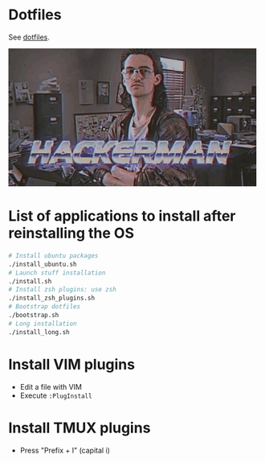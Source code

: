 # Dotfiles

See [dotfiles](http://dotfiles.github.io).

![dotfiles](dotfiles.gif)

# List of applications to install after reinstalling the OS

```bash
# Install ubuntu packages
./install_ubuntu.sh
# Launch stuff installation
./install.sh
# Install zsh plugins: use zsh
./install_zsh_plugins.sh
# Bootstrap dotfiles
./bootstrap.sh
# Long installation
./install_long.sh
```

# Install VIM plugins

- Edit a file with VIM
- Execute `:PlugInstall`

# Install TMUX plugins

- Press "Prefix + I" (capital i)

